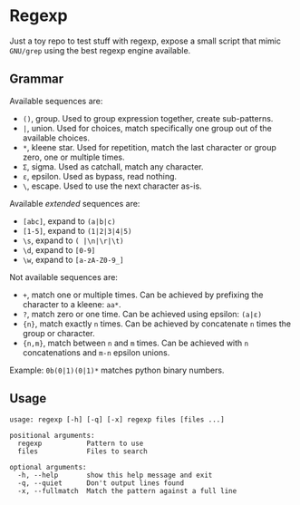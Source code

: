# Regexp

Just a toy repo to test stuff with regexp, expose a small script that
mimic `GNU/grep` using the best regexp engine available.

## Grammar

Available sequences are:

* `()`, group. Used to group expression together, create sub-patterns.
* `|`, union. Used for choices, match specifically one group out of
the available choices.
* `*`, kleene star. Used for repetition, match the last character or
group zero, one or multiple times.
* `Σ`, sigma. Used as catchall, match any character.
* `ε`, epsilon. Used as bypass, read nothing.
* `\`, escape. Used to use the next character as-is.

Available *extended* sequences are:
* `[abc]`, expand to `(a|b|c)`
* `[1-5]`, expand to `(1|2|3|4|5)`
* `\s`, expand to `( |\n|\r|\t)`
* `\d`, expand to `[0-9]`
* `\w`, expand to `[a-zA-Z0-9_]`

Not available sequences are:

* `+`, match one or multiple times. Can be achieved by prefixing the
character to a kleene: `aa*`.
* `?`, match zero or one time. Can be achieved using epsilon: `(a|ε)`
* `{n}`, match exactly `n` times. Can be achieved by concatenate `n`
times the group or character.
* `{n,m}`, match between `n` and `m` times. Can be achieved with `n`
concatenations and `m-n` epsilon unions.

Example: `0b(0|1)(0|1)*` matches python binary numbers.

## Usage

	usage: regexp [-h] [-q] [-x] regexp files [files ...]

	positional arguments:
	  regexp           Pattern to use
	  files            Files to search

	optional arguments:
	  -h, --help       show this help message and exit
	  -q, --quiet      Don't output lines found
	  -x, --fullmatch  Match the pattern against a full line
